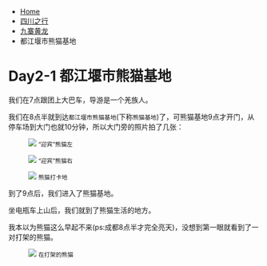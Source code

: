<!--
<figure>
  <img src=""  loading="eager">
  <small class="justify-center flex"></small>
</figure>
-->
<div class="text-sm breadcrumbs">
  <ul>
    <li><a href="/blog" class="not-prose">Home</a></li> 
    <li><a href="/blog/sczx/" class="not-prose">四川之行</a></li>
    <li><a href="/blog/sczx/jzhl/" class="not-prose">九寨黄龙</a></li>
    <li>都江堰市熊猫基地</li>
  </ul>
</div>

# Day2-1 都江堰市熊猫基地

我们在7点跟团上大巴车，导游是一个羌族人。

我们在8点半就到达`都江堰市熊猫基地`(下称`熊猫基地`)了，可熊猫基地9点才开门，从停车场到大门也就10分钟，所以大门旁的照片拍了几张：

<figure>
  <img src="https://pic.imgdb.cn/item/63d87514face21e9ef7f147c.jpg"  loading="eager">
  <small class="justify-center flex">“迎宾”熊猫左</small>
</figure>

<figure>
  <img src="https://pic.imgdb.cn/item/63d87515face21e9ef7f153b.jpg"  loading="eager">
  <small class="justify-center flex">“迎宾”熊猫右</small>
</figure>

<figure>
  <img src="https://pic.imgdb.cn/item/63d87515face21e9ef7f15c8.jpg"  loading="eager">
  <small class="justify-center flex">熊猫打卡地</small>
</figure>

到了9点后，我们进入了熊猫基地。

坐电瓶车上山后，我们就到了熊猫生活的地方。

我本以为熊猫这么早起不来(ps:成都8点半才完全亮天)，没想到第一眼就看到了一对打架的熊猫。

<figure>
  <img src="https://pic.imgdb.cn/item/63d87e5eface21e9ef9604ea.jpg"  loading="eager">
  <small class="justify-center flex">在打架的熊猫</small>
</figure>